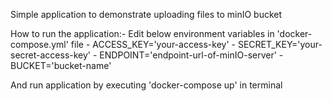 Simple application to demonstrate uploading files to minIO bucket

How to run the application:-
Edit below environment variables in 'docker-compose.yml' file
    - ACCESS_KEY='your-access-key'
    - SECRET_KEY='your-secret-access-key'
    - ENDPOINT='endpoint-url-of-minIO-server'
    - BUCKET='bucket-name'

And run application by executing 'docker-compose up' in terminal